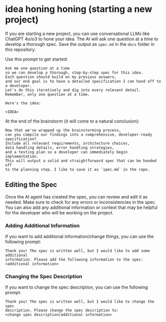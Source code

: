 # idea honing honing  (starting a new project)

If you are starting a new project, you can use conversational LLMs like ChatGPT 4o/o3 
to hone your idea. The AI will ask one question at a time to develop a thorough spec. 
Save the output as `spec.md` in the `docs` folder in this repository.


Use this prompt to get started:
```
Ask me one question at a time 
so we can develop a thorough, step-by-step spec for this idea. 
Each question should build on my previous answers, 
and our end goal is to have a detailed specification I can hand off to a developer. 
Let's do this iteratively and dig into every relevant detail. 
Remember, only one question at a time.

Here's the idea:

<IDEA>
```
At the end of the brainstorm (it will come to a natural conclusion):
```
Now that we've wrapped up the brainstorming process, 
can you compile our findings into a comprehensive, developer-ready specification? 
Include all relevant requirements, architecture choices, 
data handling details, error handling strategies, 
and a testing plan so a developer can immediately begin implementation.
This will output a solid and straightforward spec that can be handed off 
to the planning step. I like to save it as `spec.md` in the repo.
```

## Editing the Spec

Once the AI agent has created the spec, you can review and edit it as needed. Make sure to check for any errors or inconsistencies in the spec. You can also add any additional information or context that may be helpful for the developer who will be working on the project.

### Adding Additional Information
If you want to add additional information/change things, you can use the following prompt:
```
Thank you! The spec is written well, but I would like to add some additional 
information. Please add the following information to the spec:
<additional information>
```

### Changing the Spec Description
If you want to change the spec description, you can use the following prompt:
```
Thank you! The spec is written well, but I would like to change the spec 
description. Please change the spec description to:
<change spec description/additional information>
```